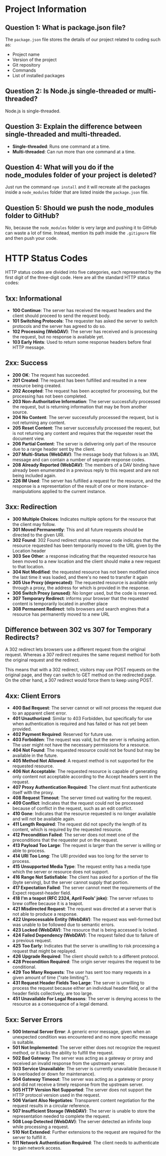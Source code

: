 # Project Information

## Question 1: What is package.json file?
The `package.json` file stores the details of our project related to coding such as:
- Project name
- Version of the project
- Git repository
- Commands
- List of installed packages


## Question 2: Is Node.js single-threaded or multi-threaded?
Node.js is single-threaded.

## Question 3: Explain the difference between single-threaded and multi-threaded.
- **Single-threaded**: Runs one command at a time.
- **Multi-threaded**: Can run more than one command at a time.

## Question 4: What will you do if the node_modules folder of your project is deleted?
Just run the command `npm install` and it will recreate all the packages inside a `node_modules` folder that are listed inside the `package.json` file.

## Question 5: Should we push the node_modules folder to GitHub?
No, because the `node_modules` folder is very large and pushing it to GitHub can waste a lot of time. Instead, mention its path inside the `.gitignore` file and then push your code.

# HTTP Status Codes

HTTP status codes are divided into five categories, each represented by the first digit of the three-digit code. Here are all the standard HTTP status codes:

## 1xx: Informational
- **100 Continue**: The server has received the request headers and the client should proceed to send the request body.
- **101 Switching Protocols**: The requester has asked the server to switch protocols and the server has agreed to do so.
- **102 Processing (WebDAV)**: The server has received and is processing the request, but no response is available yet.
- **103 Early Hints**: Used to return some response headers before final HTTP message.



## 2xx: Success
- **200 OK**: The request has succeeded.
- **201 Created**: The request has been fulfilled and resulted in a new resource being created.
- **202 Accepted**: The request has been accepted for processing, but the processing has not been completed.
- **203 Non-Authoritative Information**: The server successfully processed the request, but is returning information that may be from another source.
- **204 No Content**: The server successfully processed the request, but is not returning any content.
- **205 Reset Content**: The server successfully processed the request, but is not returning any content and requires that the requester reset the document view.
- **206 Partial Content**: The server is delivering only part of the resource due to a range header sent by the client.
- **207 Multi-Status (WebDAV)**: The message body that follows is an XML message and can contain a number of separate response codes.
- **208 Already Reported (WebDAV)**: The members of a DAV binding have already been enumerated in a previous reply to this request and are not being included again.
- **226 IM Used**: The server has fulfilled a request for the resource, and the response is a representation of the result of one or more instance-manipulations applied to the current instance.



## 3xx: Redirection
- **300 Multiple Choices**: Indicates multiple options for the resource that the client may follow.
- **301 Moved Permanently**: This and all future requests should be directed to the given URI.
- **302 Found**: 302 Found redirect status response code indicates that the resource requested has been temporarily moved to the URL given by the Location header
- **303 See Other**: a response indicating that the requested resource has been moved to a new location and the client should make a new request to that location.
- **304 Not Modified**:  the requested resource has not been modified since the last time it was loaded, and there's no need to transfer it again
- **305 Use Proxy (deprecated)**: The requested resource is available only through a proxy, the address for which is provided in the response.
- **306 Switch Proxy (unused)**: No longer used, but the code is reserved.
- **307 Temporary Redirect**: informs your browser that the requested content is temporarily located in another place
- **308 Permanent Redirect**: tells browsers and search engines that a resource has permanently moved to a new URL

## Difference between 302 vs 307 for Temporary Redirects?
A 302 redirect lets browsers use a different request from the original request. Whereas a 307 redirect requires the same request method for both the original request and the redirect.

This means that with a 302 redirect, visitors may use POST requests on the original page, and they can switch to GET method on the redirected page. On the other hand, a 307 redirect would force them to keep using POST.


## 4xx: Client Errors
- **400 Bad Request**: The server cannot or will not process the request due to an apparent client error.
- **401 Unauthorized**: Similar to 403 Forbidden, but specifically for use when authentication is required and has failed or has not yet been provided.
- **402 Payment Required**: Reserved for future use.
- **403 Forbidden**: The request was valid, but the server is refusing action. The user might not have the necessary permissions for a resource.
- **404 Not Found**: The requested resource could not be found but may be available in the future.
- **405 Method Not Allowed**: A request method is not supported for the requested resource.
- **406 Not Acceptable**: The requested resource is capable of generating only content not acceptable according to the Accept headers sent in the request.
- **407 Proxy Authentication Required**: The client must first authenticate itself with the proxy.
- **408 Request Timeout**: The server timed out waiting for the request.
- **409 Conflict**: Indicates that the request could not be processed because of conflict in the request, such as an edit conflict.
- **410 Gone**: Indicates that the resource requested is no longer available and will not be available again.
- **411 Length Required**: The request did not specify the length of its content, which is required by the requested resource.
- **412 Precondition Failed**: The server does not meet one of the preconditions that the requester put on the request.
- **413 Payload Too Large**: The request is larger than the server is willing or able to process.
- **414 URI Too Long**: The URI provided was too long for the server to process.
- **415 Unsupported Media Type**: The request entity has a media type which the server or resource does not support.
- **416 Range Not Satisfiable**: The client has asked for a portion of the file (byte serving), but the server cannot supply that portion.
- **417 Expectation Failed**: The server cannot meet the requirements of the Expect request-header field.
- **418 I'm a teapot (RFC 2324, April Fools' joke)**: The server refuses to brew coffee because it is a teapot.
- **421 Misdirected Request**: The request was directed at a server that is not able to produce a response.
- **422 Unprocessable Entity (WebDAV)**: The request was well-formed but was unable to be followed due to semantic errors.
- **423 Locked (WebDAV)**: The resource that is being accessed is locked.
- **424 Failed Dependency (WebDAV)**: The request failed due to failure of a previous request.
- **425 Too Early**: Indicates that the server is unwilling to risk processing a request that might be replayed.
- **426 Upgrade Required**: The client should switch to a different protocol.
- **428 Precondition Required**: The origin server requires the request to be conditional.
- **429 Too Many Requests**: The user has sent too many requests in a given amount of time ("rate limiting").
- **431 Request Header Fields Too Large**: The server is unwilling to process the request because either an individual header field, or all the header fields collectively, are too large.
- **451 Unavailable For Legal Reasons**: The server is denying access to the resource as a consequence of a legal demand.



## 5xx: Server Errors
- **500 Internal Server Error**: A generic error message, given when an unexpected condition was encountered and no more specific message is suitable.
- **501 Not Implemented**: The server either does not recognize the request method, or it lacks the ability to fulfill the request.
- **502 Bad Gateway**: The server was acting as a gateway or proxy and received an invalid response from the upstream server.
- **503 Service Unavailable**: The server is currently unavailable (because it is overloaded or down for maintenance).
- **504 Gateway Timeout**: The server was acting as a gateway or proxy and did not receive a timely response from the upstream server.
- **505 HTTP Version Not Supported**: The server does not support the HTTP protocol version used in the request.
- **506 Variant Also Negotiates**: Transparent content negotiation for the request results in a circular reference.
- **507 Insufficient Storage (WebDAV)**: The server is unable to store the representation needed to complete the request.
- **508 Loop Detected (WebDAV)**: The server detected an infinite loop while processing a request.
- **510 Not Extended**: Further extensions to the request are required for the server to fulfill it.
- **511 Network Authentication Required**: The client needs to authenticate to gain network access.